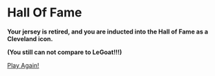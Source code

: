 # Hall Of Fame
**Your jersey is retired, and you are inducted into the Hall of Fame as a Cleveland icon.**

**(You still can not compare to LeGoat!!!)**

[Play Again!](../question.md)

